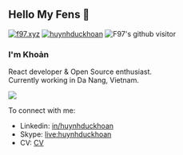 ## Hello My Fens 👋
[![f97.xyz](https://img.shields.io/badge/Blog-f97.xyz-lightgrey "f97.xyz")](https://f97.xyz)
[![huynhduckhoan](https://img.shields.io/badge/skype-huynhduckhoan-blue "huynhduckhoan")](https://join.skype.com/invite/niUom6aZDDwa "devcui.com")
![F97's github visitor](https://komarev.com/ghpvc/?username=f97)


### I'm Khoản

React developer & Open Source enthusiast.<br>
Currently working in Da Nang, Vietnam.<br>


<!-- <img src="https://github-readme-stats.vercel.app/api?username=f97&show_icons=true&theme=onedark&show_icons=true&hide_border=true"> -->

<img src="https://github-readme-stats.vercel.app/api/top-langs/?username=anuraghazra&layout=compact&theme=onedark&hide_border=true">

<!-- ![Imgur](https://i.imgur.com/EKizaRG.png)

![Imgur](https://i.imgur.com/7pehdsz.png)
 -->
 
To connect with me: 
- Linkedin: [in/huynhduckhoan](https://www.linkedin.com/in/huynhduckhoan)
- Skype: [live:huynhduckhoan](https://join.skype.com/invite/niUom6aZDDwa)
- CV: [CV](/CV.md)
